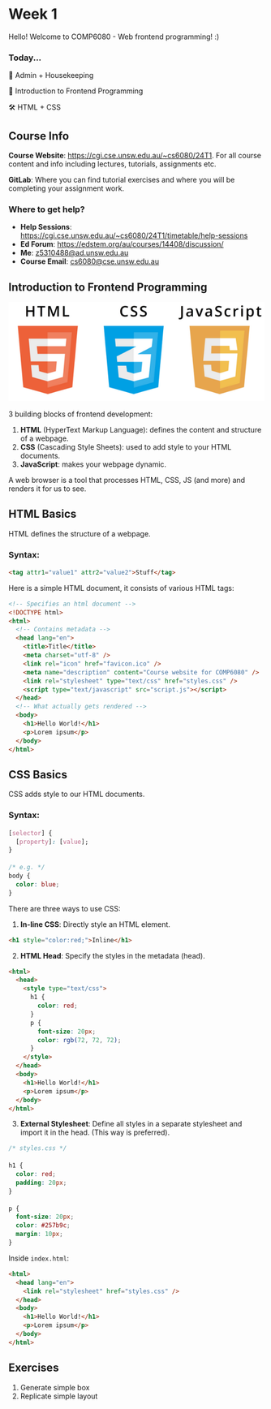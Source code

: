 # Week 1

Hello! Welcome to COMP6080 - Web frontend programming! :)

### Today...

🏡 Admin + Housekeeping

🚀 Introduction to Frontend Programming

🛠️ HTML + CSS

## Course Info

**Course Website**: https://cgi.cse.unsw.edu.au/~cs6080/24T1. For all course content and info including lectures, tutorials, assignments etc.

**GitLab**: Where you can find tutorial exercises and where you will be completing your assignment work.

### Where to get help?

- **Help Sessions**: https://cgi.cse.unsw.edu.au/~cs6080/24T1/timetable/help-sessions
- **Ed Forum**: https://edstem.org/au/courses/14408/discussion/
- **Me**: z5310488@ad.unsw.edu.au
- **Course Email**: cs6080@cse.unsw.edu.au

## Introduction to Frontend Programming

![HTML, CSS, JS](assets/image.png)

3 building blocks of frontend development:

1. **HTML** (HyperText Markup Language): defines the content and structure of a webpage.
2. **CSS** (Cascading Style Sheets): used to add style to your HTML documents.
3. **JavaScript**: makes your webpage dynamic.

A web browser is a tool that processes HTML, CSS, JS (and more) and renders it for us to see.

## HTML Basics

HTML defines the structure of a webpage.

### Syntax:

```html
<tag attr1="value1" attr2="value2">Stuff</tag>
```

Here is a simple HTML document, it consists of various HTML tags:

```html
<!-- Specifies an html document -->
<!DOCTYPE html>
<html>
  <!-- Contains metadata -->
  <head lang="en">
    <title>Title</title>
    <meta charset="utf-8" />
    <link rel="icon" href="favicon.ico" />
    <meta name="description" content="Course website for COMP6080" />
    <link rel="stylesheet" type="text/css" href="styles.css" />
    <script type="text/javascript" src="script.js"></script>
  </head>
  <!-- What actually gets rendered -->
  <body>
    <h1>Hello World!</h1>
    <p>Lorem ipsum</p>
  </body>
</html>
```

## CSS Basics

CSS adds style to our HTML documents.

### Syntax:

```css
[selector] {
  [property]: [value];
}

/* e.g. */
body {
  color: blue;
}
```

There are three ways to use CSS:

1. **In-line CSS**: Directly style an HTML element.

```html
<h1 style="color:red;">Inline</h1>
```

2. **HTML Head**: Specify the styles in the metadata (head).

```html
<html>
  <head>
    <style type="text/css">
      h1 {
        color: red;
      }
      p {
        font-size: 20px;
        color: rgb(72, 72, 72);
      }
    </style>
  </head>
  <body>
    <h1>Hello World!</h1>
    <p>Lorem ipsum</p>
  </body>
</html>
```

3. **External Stylesheet**: Define all styles in a separate stylesheet and import it in the head. (This way is preferred).

```css
/* styles.css */

h1 {
  color: red;
  padding: 20px;
}

p {
  font-size: 20px;
  color: #257b9c;
  margin: 10px;
}
```

Inside `index.html`:

```html
<html>
  <head lang="en">
    <link rel="stylesheet" href="styles.css" />
  </head>
  <body>
    <h1>Hello World!</h1>
    <p>Lorem ipsum</p>
  </body>
</html>
```

## Exercises
1. Generate simple box
2. Replicate simple layout

